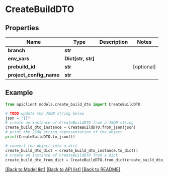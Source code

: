 # CreateBuildDTO


## Properties

Name | Type | Description | Notes
------------ | ------------- | ------------- | -------------
**branch** | **str** |  | 
**env_vars** | **Dict[str, str]** |  | 
**prebuild_id** | **str** |  | [optional] 
**project_config_name** | **str** |  | 

## Example

```python
from apiclient.models.create_build_dto import CreateBuildDTO

# TODO update the JSON string below
json = "{}"
# create an instance of CreateBuildDTO from a JSON string
create_build_dto_instance = CreateBuildDTO.from_json(json)
# print the JSON string representation of the object
print(CreateBuildDTO.to_json())

# convert the object into a dict
create_build_dto_dict = create_build_dto_instance.to_dict()
# create an instance of CreateBuildDTO from a dict
create_build_dto_from_dict = CreateBuildDTO.from_dict(create_build_dto_dict)
```
[[Back to Model list]](../README.md#documentation-for-models) [[Back to API list]](../README.md#documentation-for-api-endpoints) [[Back to README]](../README.md)


